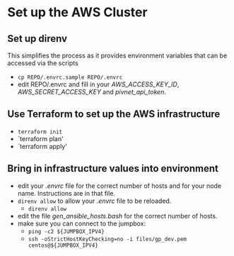 # Set up the AWS Cluster

## Set up direnv
This simplifies the process as it provides environment variables that can be accessed via the scripts 
- `cp REPO/.envrc.sample REPO/.envrc`
- edit REPO/.envrc and fill in your _AWS_ACCESS_KEY_ID_, _AWS_SECRET_ACCESS_KEY_ and _pivnet_api_token_.

## Use Terraform to set up the AWS infrastructure
- `terraform init`
- `terraform plan'
- `terraform apply'

## Bring in infrastructure values into environment
- edit your _.envrc_ file for the correct number of hosts and for your node name.  Instructions are in that file.
- `direnv allow` to allow your _.envrc_ file to be reloaded.
  - `direnv allow`
- edit the file _gen_ansible_hosts.bash_ for the correct number of hosts.
- make sure you can connect to the jumpbox:
  - `ping -c2 ${JUMPBOX_IPV4}`
  - `ssh -oStrictHostKeyChecking=no -i files/gp_dev.pem centos@${JUMPBOX_IPV4}`
